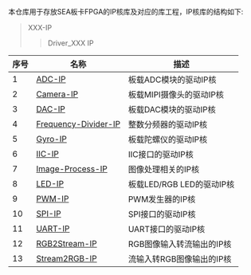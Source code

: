 本仓库用于存放SEA板卡FPGA的IP核库及对应的库工程，IP核库的结构如下:
  > XXX-IP
  > > Driver_XXX
  > > IP 




| 序号 | 名称                                                         | 描述                                       |
| ---- | ------------------------------------------------------------ | ------------------------------------------ |
| 1    | [ADC-IP](/Examples/FPGA-IP/ADC-IP)                           | 板载ADC模块的驱动IP核                        |
| 2    | [Camera-IP](/Examples/FPGA-IP/Camera-IP)                     | 板载MIPI摄像头的驱动IP核                     |
| 3    | [DAC-IP](/Examples/FPGA-IP/DAC-IP)                           | 板载DAC模块的驱动IP核                        |
| 4    | [Frequency-Divider-IP](/Examples/FPGA-IP/Frequency-Divider-IP) | 整数分频器的驱动IP核                       |
| 5    | [Gyro-IP](/Examples/FPGA-IP/Gyro-IP)                         | 板载陀螺仪的驱动IP核                         |
| 6    | [IIC-IP](/Examples/FPGA-IP/IIC-IP)                           | IIC接口的驱动IP核                           |
| 7    | [Image-Process-IP](/Examples/FPGA-IP/Image-Process-IP)       | 图像处理相关的IP核                           |
| 8    | [LED-IP](/Examples/FPGA-IP/LED-IP)                           | 板载LED/RGB LED的驱动IP核                   |
| 9    | [PWM-IP](/Examples/FPGA-IP/PWM-IP)                           | PWM发生器的IP核                             |
| 10   | [SPI-IP](/Examples/FPGA-IP/SPI-IP)                           | SPI接口的驱动IP核                           |
| 11   | [UART-IP](Examples/FPGA-IP/UART-IP)                          | UART接口的驱动IP核                          |
| 12   | [RGB2Stream-IP](/Examples/FPGA-IP/RGB2Stream-IP)             | RGB图像输入转流输出的IP核                    |
| 13   | [Stream2RGB-IP](Examples/FPGA-IP/Stream2RGB-IP)              | 流输入转RGB图像输出的IP核                    |

